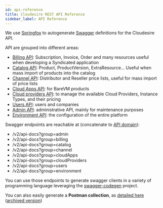 ```yaml
---
id: api-reference
title: Cloudesire REST API Reference
sidebar_label: API Reference
---
```


We use [Springfox](https://github.com/springfox/springfox) to autogenerate
[Swagger](https://swagger.io/) definitions for the Cloudesire API.

API are grouped into different areas:

* [Billing API](/redoc/billing.html): Subscription, Invoice, Order and many
  resources useful when developing a Syndicated application
* [Catalog API](/redoc/catalog.html): Product, ProductVersion, ExtraResource...
  Useful when mass import of products into the catalog
* [Channel API](/redoc/channel.html): Distributor and Reseller price lists,
  useful for mass import of price lists
* [Cloud Apps API](/redoc/cloud-apps.html): for BareVM products
* [Cloud providers API](/redoc/cloud-providers.html): to manage the available
  Cloud Providers, Instance Types, and their pricing
* [Users API](/redoc/users.html): users and companies
* [Admin API](/redoc/admin.html): administrative API, mainly for maintenance
  purposes
* [Environment API](/redoc/environment.html): the configuration of the entire
  platform

Swagger endpoints are reachable at (concatenate to [API
domain](api.md#domains)):

* /v2/api-docs?group=admin
* /v2/api-docs?group=billing
* /v2/api-docs?group=catalog
* /v2/api-docs?group=channel
* /v2/api-docs?group=cloudApps
* /v2/api-docs?group=cloudProviders
* /v2/api-docs?group=users
* /v2/api-docs?group=environment

You can use those endpoints to generate swagger clients in a variety of
programming language leveraging the
[swagger-codegen](https://github.com/swagger-api/swagger-codegen) project.

You can also easily generate a **Postman collection**, as
[detailed here][swagger2postman] ([archived version][webarchive])

[swagger2postman]: https://medium.com/c-sharp-progarmming/convert-swagger-documentation-to-postman-collection-d67fc95c7b14
[webarchive]: https://web.archive.org/web/20220322165119/https://medium.com/c-sharp-progarmming/convert-swagger-documentation-to-postman-collection-d67fc95c7b14

